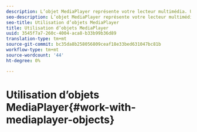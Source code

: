 ```yaml
---
description: L’objet MediaPlayer représente votre lecteur multimédia. Un MediaPlayerItem représente l’audio ou la vidéo sur votre lecteur.
seo-description: L’objet MediaPlayer représente votre lecteur multimédia. Un MediaPlayerItem représente l’audio ou la vidéo sur votre lecteur.
seo-title: Utilisation d’objets MediaPlayer
title: Utilisation d’objets MediaPlayer
uuid: 3545f7a7-260c-4004-aca8-b33b99b36d89
translation-type: tm+mt
source-git-commit: bc35da8b258056809ceaf18e33bed631047bc81b
workflow-type: tm+mt
source-wordcount: '44'
ht-degree: 0%

---
```



# Utilisation d’objets MediaPlayer{#work-with-mediaplayer-objects}
